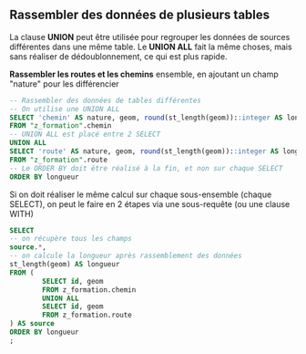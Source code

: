 ## Rassembler des données de plusieurs tables

La clause **UNION** peut être utilisée pour regrouper les données de sources différentes dans une même table. Le **UNION ALL** fait la même choses, mais sans réaliser de dédoublonnement, ce qui est plus rapide.

**Rassembler les routes et les chemins** ensemble, en ajoutant un champ "nature" pour les différencier

```sql
-- Rassembler des données de tables différentes
-- On utilise une UNION ALL
SELECT 'chemin' AS nature, geom, round(st_length(geom))::integer AS longueur
FROM "z_formation".chemin
-- UNION ALL est placé entre 2 SELECT
UNION ALL
SELECT 'route' AS nature, geom, round(st_length(geom))::integer AS longueur
FROM "z_formation".route
-- Le ORDER BY doit être réalisé à la fin, et non sur chaque SELECT
ORDER BY longueur
```

Si on doit réaliser le même calcul sur chaque sous-ensemble (chaque SELECT), on peut le faire en 2 étapes via une sous-requête (ou une clause WITH)

```sql
SELECT
-- on récupère tous les champs
source.*,
-- on calcule la longueur après rassemblement des données
st_length(geom) AS longueur
FROM (
        SELECT id, geom
        FROM z_formation.chemin
        UNION ALL
        SELECT id, geom
        FROM z_formation.route
) AS source
ORDER BY longueur
;
```
